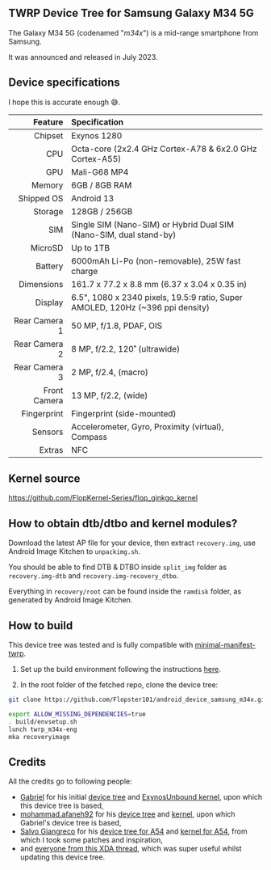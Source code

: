 ## TWRP Device Tree for Samsung Galaxy M34 5G

The Galaxy M34 5G (codenamed "_m34x_") is a mid-range smartphone from Samsung.

It was announced and released in July 2023.

## Device specifications

I hope this is accurate enough :sweat_smile:.

| Feature                      | Specification                                                                  |
| ---------------------------: | :----------------------------------------------------------------------------- |
| Chipset                      | Exynos 1280                                                                    |
| CPU                          | Octa-core (2x2.4 GHz Cortex-A78 & 6x2.0 GHz Cortex-A55)                        |
| GPU                          | Mali-G68 MP4                                                                   |
| Memory                       | 6GB / 8GB RAM                                                                  |
| Shipped OS                   | Android 13                                                                     |
| Storage                      | 128GB / 256GB                                                                  |
| SIM                          | Single SIM (Nano-SIM) or Hybrid Dual SIM (Nano-SIM, dual stand-by)             |
| MicroSD                      | Up to 1TB                                                                      |
| Battery                      | 6000mAh Li-Po (non-removable), 25W fast charge                                 |
| Dimensions                   | 161.7 x 77.2 x 8.8 mm (6.37 x 3.04 x 0.35 in)                                  |
| Display                      | 6.5", 1080 x 2340 pixels, 19.5:9 ratio, Super AMOLED, 120Hz (~396 ppi density) |
| Rear Camera 1                | 50 MP, f/1.8, PDAF, OIS                                                        |
| Rear Camera 2                | 8 MP, f/2.2, 120˚ (ultrawide)                                                  |
| Rear Camera 3                | 2 MP, f/2.4, (macro)                                                           |
| Front Camera                 | 13 MP, f/2.2, (wide)                                                           |
| Fingerprint                  | Fingerprint (side-mounted)                                                     |
| Sensors                      | Accelerometer, Gyro, Proximity (virtual), Compass                              |
| Extras                       | NFC                                                             |

## Kernel source

https://github.com/FlopKernel-Series/flop_ginkgo_kernel

## How to obtain dtb/dtbo and kernel modules?
Download the latest AP file for your device, then extract `recovery.img`, use Android Image Kitchen to `unpackimg.sh`.

You should be able to find DTB & DTBO inside `split_img` folder as `recovery.img-dtb` and `recovery.img-recovery_dtbo`.

Everything in `recovery/root` can be found inside the `ramdisk` folder, as generated by Android Image Kitchen.

## How to build

This device tree was tested and is fully compatible with [minimal-manifest-twrp](https://github.com/minimal-manifest-twrp/platform_manifest_twrp_aosp).

1. Set up the build environment following the instructions [here](https://github.com/minimal-manifest-twrp/platform_manifest_twrp_aosp/blob/twrp-12.1/README.md#getting-started).

2. In the root folder of the fetched repo, clone the device tree:

```sh
git clone https://github.com/Flopster101/android_device_samsung_m34x.git -b main device/samsung/m34x
```

```sh
export ALLOW_MISSING_DEPENDENCIES=true
. build/envsetup.sh
lunch twrp_m34x-eng
mka recoveryimage
```

## Credits
All the credits go to following people:

- [Gabriel](https://github.com/Gabriel2392) for his initial [device tree](https://github.com/Gabriel2392/android_device_samsung_a53x) and [ExynosUnbound kernel](https://github.com/Gabriel2392/android_kernel_samsung_a53x_xy), upon which this device tree is based,
- [mohammad.afaneh92](https://github.com/afaneh92) for his [device tree](https://git.severkar.eu/SM-A536/afaneh92_android_device_samsung_a53x) and [kernel](https://git.severkar.eu/SM-A536/afaneh92_android_kernel_samsung_a53x), upon which Gabriel's device tree is based,
- [Salvo Giangreco](https://github.com/salvogiangri) for his [device tree for A54](https://github.com/salvogiangri/android_device_samsung_a54x) and [kernel for A54](https://github.com/salvogiangri/android_kernel_samsung_s5e8835), from which I took some patches and inspiration,
- and [everyone from this XDA thread](https://xdaforums.com/t/recovery-unofficial-twrp-for-the-galaxy-tab-s9-series.4660962/page-3), which was super useful whilst updating this device tree.

